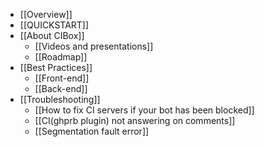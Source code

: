 * [[Overview]]
* [[QUICKSTART]]
* [[About CIBox]]
  * [[Videos and presentations]]
  * [[Roadmap]]
* [[Best Practices]]
  * [[Front-end]]
  * [[Back-end]]
* [[Troubleshooting]]
  * [[How to fix CI servers if your bot has been blocked]]
  * [[CI(ghprb plugin) not answering on comments]]
  * [[Segmentation fault error]]
